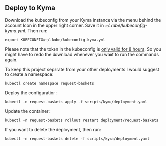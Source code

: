 ## Deploy to Kyma

Download the kubeconfig from your Kyma instance via the menu behind the account Icon in the upper right corner. Save it in _~/.kube/kubeconfig-kyma.yml_. Then run:

`export KUBECONFIG=~/.kube/kubeconfig-kyma.yml`

Please note that the token in the kubeconfig is [only valid for 8 hours](https://kyma-project.io/docs/components/security#details-iam-kubeconfig-service). So you might have to redo the download whenever you want to run the commands again.

To keep this project separate from your other deployments I would suggest to create a namespace:

`kubectl create namespace request-baskets`

Deploy the configuration:

`kubectl -n request-baskets apply -f scripts/kyma/deployment.yaml`

Update the container:

`kubectl -n request-baskets rollout restart deployment/request-baskets`

If you want to delete the deployment, then run:

`kubectl -n request-baskets delete -f scripts/kyma/deployment.yaml`
